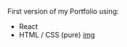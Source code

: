 First version of my Portfolio using:
- React
- HTML / CSS (pure)
[img](./src/Assets/images/porfolio.png)
